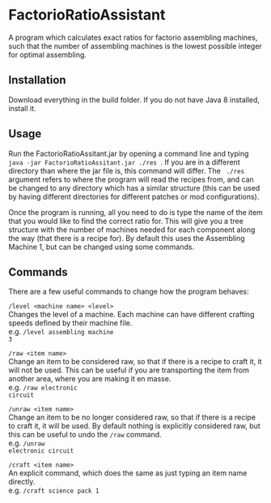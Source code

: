# FactorioRatioAssistant
A program which calculates exact ratios for factorio assembling machines, such that the number of assembling machines is the lowest possible integer for optimal assembling.

## Installation
Download everything in the build folder. If you do not have Java 8 installed, install it.

## Usage
Run the FactorioRatioAssitant.jar by opening a command line and typing <code> java -jar FactorioRatioAssitant.jar ./res </code>. If you are in a different directory than where the jar file is, this command will differ. The <code> ./res </code> argument refers to where the program will read the recipes from, and can be changed to any directory which has a similar structure (this can be used by having different directories for different patches or mod configurations).

Once the program is running, all you need to do is type the name of the item that you would like to find the correct ratio for. This will give you a tree structure with the number of machines needed for each component along the way (that there is a recipe for). By default this uses the Assembling Machine 1, but can be changed using some commands.

## Commands
There are a few useful commands to change how the program behaves:

<code>/level \<machine name> \<level> </code><br>
        Changes the level of a machine. Each machine can have different crafting speeds defined by their machine file.<br>
        e.g. <code>/level assembling machine 3</code>
        
<code>/raw \<item name></code><br>
        Change an item to be considered raw, so that if there is a recipe to craft it, it will not be used. This can be useful if you are transporting the item from another area, where you are making it en masse.<br>
        e.g. <code>/raw electronic circuit</code>
        
<code>/unraw \<item name></code><br>
        Change an item to be no longer considered raw, so that if there is a recipe to craft it, it will be used. By default nothing is explicitly considered raw, but this can be useful to undo the <code>/raw</code> command.<br>
        e.g. <code>/unraw electronic circuit</code>

<code>/craft \<item name></code><br>
        An explicit command, which does the same as just typing an item name directly.<br>
        e.g. <code>/craft science pack 1</code>
